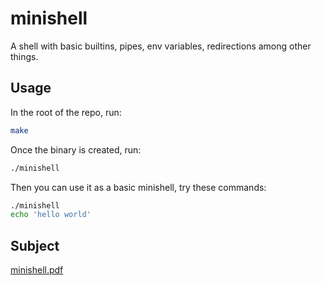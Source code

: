 # minishell
A shell with basic builtins, pipes, env variables, redirections among other things.

## Usage

In the root of the repo, run:
```bash
make
```

Once the binary is created, run:
```bash
./minishell
```

Then you can use it as a basic minishell, try these commands:
```bash
./minishell
echo 'hello world'
```

## Subject
[minishell.pdf](https://github.com/pnielly/minishell/files/8933903/minishell.pdf)
